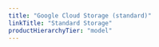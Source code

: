 ```yaml
---
title: "Google Cloud Storage (standard)"
linkTitle: "Standard Storage"
productHierarchyTier: "model"
---
```

